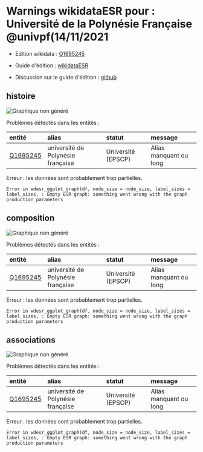 Warnings wikidataESR pour : Université de la Polynésie Française @univpf(14/11/2021
================

- Edition wikidata : [Q1695245](https://www.wikidata.org/wiki/Q1695245)
- Guide d'édition : [wikidataESR](https://github.com/cpesr/wikidataESR/)

- Discussion sur le guide d'édition : [github](https://github.com/cpesr/wikidataESR/issues)



## histoire 

![Graphique non généré](Q1695245-histoire.png) 

Problèmes détectés dans les entités :

|entité                                             |alias                             |statut             |message                |
|:--------------------------------------------------|:---------------------------------|:------------------|:----------------------|
|[Q1695245](https://www.wikidata.org/wiki/Q1695245) |université de Polynésie française |Université (EPSCP) |Alias manquant ou long |

 


Erreur : les données sont probablement trop partielles.
```
Error in wdesr_ggplot_graph(df, node_size = node_size, label_sizes = label_sizes, : Empty ESR graph: something went wrong with the graph production parameters

``` 



## composition 

![Graphique non généré](Q1695245-composition.png) 

Problèmes détectés dans les entités :

|entité                                             |alias                             |statut             |message                |
|:--------------------------------------------------|:---------------------------------|:------------------|:----------------------|
|[Q1695245](https://www.wikidata.org/wiki/Q1695245) |université de Polynésie française |Université (EPSCP) |Alias manquant ou long |

 


Erreur : les données sont probablement trop partielles.
```
Error in wdesr_ggplot_graph(df, node_size = node_size, label_sizes = label_sizes, : Empty ESR graph: something went wrong with the graph production parameters

``` 



## associations 

![Graphique non généré](Q1695245-associations.png) 

Problèmes détectés dans les entités :

|entité                                             |alias                             |statut             |message                |
|:--------------------------------------------------|:---------------------------------|:------------------|:----------------------|
|[Q1695245](https://www.wikidata.org/wiki/Q1695245) |université de Polynésie française |Université (EPSCP) |Alias manquant ou long |

 


Erreur : les données sont probablement trop partielles.
```
Error in wdesr_ggplot_graph(df, node_size = node_size, label_sizes = label_sizes, : Empty ESR graph: something went wrong with the graph production parameters

``` 

